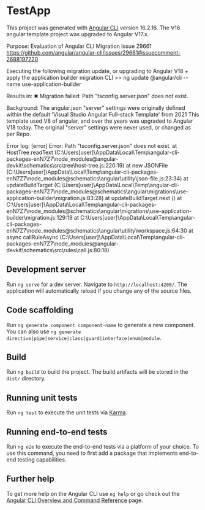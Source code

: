 # TestApp

This project was generated with [Angular CLI](https://github.com/angular/angular-cli) version 16.2.16.
The V16 angular template project was upgraded to Angular V17.x.

Purpose: Evaluation of Angular CLI Migration Issue 29661 
https://github.com/angular/angular-cli/issues/29661#issuecomment-2688197220

Executing the following migration update, or upgrading to Angular V18 + apply the application builder migration
CLI >> ng update @angular/cli --name use-application-builder

Results in:
✖ Migration failed: Path "tsconfig.server.json" does not exist.

Background:
The angular.json "server" settings were originally defined within the default 'Visual Studio Angular Full-stack Template' from 2021
This template used V8 of angular, and over the years was upgraded to Angular V18 today.  The original "server" settings were never used, or changed as per Repo.


Error log:
[error] Error: Path "tsconfig.server.json" does not exist.
    at HostTree.readText (C:\Users\[user]\AppData\Local\Temp\angular-cli-packages-enN7Z7\node_modules\@angular-devkit\schematics\src\tree\host-tree.js:220:19)
    at new JSONFile (C:\Users\[user]\AppData\Local\Temp\angular-cli-packages-enN7Z7\node_modules\@schematics\angular\utility\json-file.js:23:34)
    at updateBuildTarget (C:\Users\[user]\AppData\Local\Temp\angular-cli-packages-enN7Z7\node_modules\@schematics\angular\migrations\use-application-builder\migration.js:83:28)
    at updateBuildTarget.next (<anonymous>)
    at C:\Users\[user]\AppData\Local\Temp\angular-cli-packages-enN7Z7\node_modules\@schematics\angular\migrations\use-application-builder\migration.js:129:19
    at C:\Users\[user]\AppData\Local\Temp\angular-cli-packages-enN7Z7\node_modules\@schematics\angular\utility\workspace.js:64:30
    at async callRuleAsync (C:\Users\[user]\AppData\Local\Temp\angular-cli-packages-enN7Z7\node_modules\@angular-devkit\schematics\src\rules\call.js:80:18)





## Development server

Run `ng serve` for a dev server. Navigate to `http://localhost:4200/`. The application will automatically reload if you change any of the source files.

## Code scaffolding

Run `ng generate component component-name` to generate a new component. You can also use `ng generate directive|pipe|service|class|guard|interface|enum|module`.

## Build

Run `ng build` to build the project. The build artifacts will be stored in the `dist/` directory.

## Running unit tests

Run `ng test` to execute the unit tests via [Karma](https://karma-runner.github.io).

## Running end-to-end tests

Run `ng e2e` to execute the end-to-end tests via a platform of your choice. To use this command, you need to first add a package that implements end-to-end testing capabilities.

## Further help

To get more help on the Angular CLI use `ng help` or go check out the [Angular CLI Overview and Command Reference](https://angular.io/cli) page.
